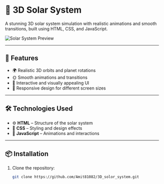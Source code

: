 # 🌌 3D Solar System

A stunning 3D solar system simulation with realistic animations and smooth transitions, built using HTML, CSS, and JavaScript.

![Solar System Preview](./preview.png) <!-- Add an image preview of the project if you have one -->

---

## 🚀 **Features**
- 🌍 Realistic 3D orbits and planet rotations  
- 🌞 Smooth animations and transitions  
- 🌌 Interactive and visually appealing UI  
- 🔭 Responsive design for different screen sizes  

---

## 🛠️ **Technologies Used**
- ⚙️ **HTML** – Structure of the solar system  
- 🎨 **CSS** – Styling and design effects  
- 🚀 **JavaScript** – Animations and interactions  

---

## 📦 **Installation**
1. Clone the repository:  
   ```bash
   git clone https://github.com/Amit81082/3D_solor_system.git
